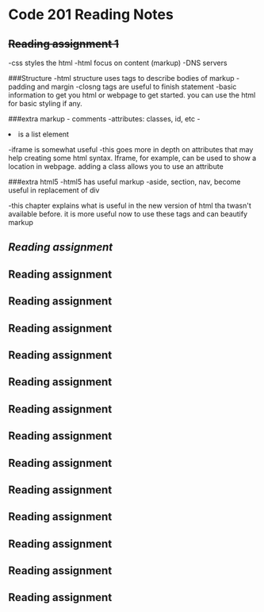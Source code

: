 # **Code 201 Reading Notes**
## ~~Reading assignment 1~~
-css styles the html
-html focus on content (markup)
-DNS servers

###Structure
-html structure uses tags to describe bodies of markup
-padding and margin
-closng tags are useful to finish statement
-basic information to get you html or webpage to get started. you can use the html for basic styling if any.

###extra markup
-<!-- --> comments
-attributes: classes, id, etc
-<li> is a list element
  </li>
  -iframe is somewhat useful
  -this goes more in depth on attributes that may help creating some html syntax. Iframe, for example, can be used to show a location in webpage. adding a class allows you to use an attribute
  
###extra html5
-html5 has useful markup
-aside, section, nav, become useful in replacement of div

-this chapter explains what is useful in the new version of html tha twasn't available before. it is more useful now to use these tags and can beautify markup

## ***Reading assignment***
## Reading assignment 
## Reading assignment
## Reading assignment
## Reading assignment
## Reading assignment
## Reading assignment
## Reading assignment
## Reading assignment
## Reading assignment
## Reading assignment
## Reading assignment
## Reading assignment
## Reading assignment
